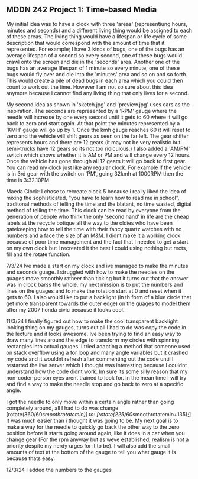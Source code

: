 ## MDDN 242 Project 1: Time-based Media  
My initial idea was to have a clock with three 'areas' (representiung hours, minutes and seconds) and a different living thing would be assigned to each of these areas. The living thing would have a lifespan or life cycle of some description that would correspond with the amount of time that it represented. For example; I have 3 kinds of bugs, one of the bugs has an average lifespan of a second so every second, one of these bugs would crawl onto the screen and die in the 'seconds' area. Another one of the bugs has an average lifespan of 1 minute so every minute, one of these bugs would fly over and die into the 'minutes' area and so on and so forth. This would create a pile of dead bugs in each area which you could then count to work out the time. However I am not so sure about this idea anymore because I cannot find any living thing that only lives for a second.

My second idea as shown in 'sketch.jpg' and 'preview.jpg' uses cars as the inspiration. The seconds are represented by a 'RPM' gauge where the needle will increase by one every second until it gets to 60 where it will go back to zero and start again. At that point the minutes represented by a 'KMH' gauge will go up by 1. Once the kmh gauge reaches 60 it will reset to zero and the vehicle will shift gears as seen on the far left. The gear shifter represents hours and there are 12 gears (it may not be very realistic but semi-trucks have 12 gears so its not too ridiculous.) I also added a 'AM/PM' switch which shows whether it is AM or PM and will change every 12 hours. Once the vehicle has gone through all 12 gears it will go back to first gear. You can read my clock just like any regular clock. For example if the vehicle is in 3rd gear with the switch on 'PM', going 32kmh at 1000RPM then the time is 3:32.10PM

Maeda Clock:
I chose to recreate clock 5 because i really liked the idea of mixing the sophisticated, "you have to learn how to read me in school", traditonal methods of telling the time and the blatant, no time wasted, digital method of telling the time. This clock can be read by everyone from the generation of people who think the only 'second hand' in life are the cheap labels at the recycle botique all the way to the oldies who have been gatekeeping how to tell the time with their fancy quartz watches with no numbers and a face the size of an M&M. I didnt make it a working clock because of poor time management and the fact that I needed to get a start on my own clock but I recreated it the best I could using nothing but rects, fill and the rotate function.

7/3/24
Ive made a start on my clock and ive managed to make the minutes and seconds guage. I struggled with how to make the needles on the guages move smoothly ratheer than ticking but it turns out that the answer was in clock barss the whole. my next mission is to put the numbers and lines on the guages and to make the rotation start at 0 and reset when it gets to 60.
I also would like to put a backlight (in th form of a blue circle that get more transparent towards the outer edge) on the guages to model them after my 2007 honda civic because it looks cool.

11/3/24
I finally figured out how to make the cool transparent backlight looking thing on my gauges, turns out all I had to do was copy the code in the lecture and it looks awesome. Ive been trying to find an easy way to draw many lines around the edge to transform my circles with spinning rectangles into actual gauges. I tried adapting a method that someone used on stack overflow using a for loop and many angle variables but it crashed my code and it wouldnt refresh after commenting out the code until I restarted the live server which I thought was interesting because I couldnt understand how the code didnt work. Im sure its some silly reason that my non-coder-person eyes arent trained to look for. In the mean time I will try and find a way to make the needle stop and go back to zero at a specific angle.

I got the needle to only move within a certain angle rather than going completely around, all I had to do was change [rotate(360/60*smoothrotatemin)] to: [rotate(225/60*smoothrotatemin+135);] It was much easier than i thought it was going to be. My next goal is to make a way for the needle to quickly go back  the other way to the zero position before it starts going around again, like it does in a car when you change gear (For the rpm anyway but as weve established, realism is not a priority despite my nerdy urges for it to be). I will also add the small amounts of text at the bottom of the gauge to tell you what gauge it is because thats easy.

12/3/24
I added the numbers to the gauges